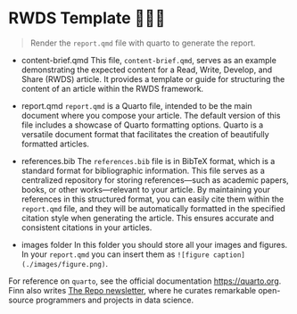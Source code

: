 # RWDS Template 👨🏼‍💻

> Render the `report.qmd` file with quarto to generate the report.

- content-brief.qmd
This file, `content-brief.qmd`, serves as an example demonstrating the expected content for a Read, Write, Develop, and Share (RWDS) article. It provides a template or guide for structuring the content of an article within the RWDS framework.

- report.qmd
`report.qmd` is a Quarto file, intended to be the main document where you compose your article. The default version of this file includes a showcase of Quarto formatting options. Quarto is a versatile document format that facilitates the creation of beautifully formatted articles.

- references.bib
The `references.bib` file is in BibTeX format, which is a standard format for bibliographic information. This file serves as a centralized repository for storing references—such as academic papers, books, or other works—relevant to your article. By maintaining your references in this structured format, you can easily cite them within the `report.qmd` file, and they will be automatically formatted in the specified citation style when generating the article. This ensures accurate and consistent citations in your articles.

- images folder
In this folder you should store all your images and figures. In your `report.qmd` you can insert them as `![figure caption](./images/figure.png)`.


For reference on `quarto`, see the official documentation https://quarto.org. Finn also writes [The Repo newsletter](https://dsecon.substack.com), where he curates remarkable open-source programmers and projects in data science.
